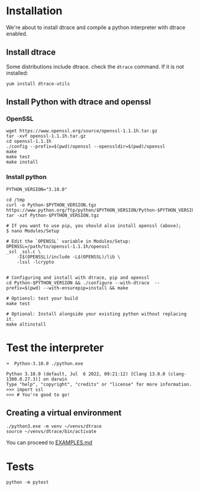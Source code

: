 # Installation
We're about to install dtrace and compile a python interpreter with dtrace enabled.

## Install dtrace
Some distributions include dtrace. check the `dtrace` command. If it is not installed:
```shell
yum install dtrace-utils
```  

## Install Python with dtrace and openssl

### OpenSSL
```shell
wget https://www.openssl.org/source/openssl-1.1.1h.tar.gz
tar -xvf openssl-1.1.1h.tar.gz
cd openssl-1.1.1h
./config --prefix=$(pwd)/openssl --openssldir=$(pwd)/openssl
make
make test
make install
```

### Install python
```shell
PYTHON_VERSION="3.10.0"

cd /tmp
curl -o Python-$PYTHON_VERSION.tgz https://www.python.org/ftp/python/$PYTHON_VERSION/Python-$PYTHON_VERSION.tgz
tar -xzf Python-$PYTHON_VERSION.tgz

# If you want to use pip, you should also install openssl (above); 
$ nano Modules/Setup

# Edit the `OPENSSL` variable in Modules/Setup:
OPENSSL=/path/to/openssl-1.1.1h/openssl
_ssl _ssl.c \
    -I$(OPENSSL)/include -L$(OPENSSL)/lib \
    -lssl -lcrypto


# Configuring and install with dtrace, pip and openssl
cd Python-$PYTHON_VERSION && ./configure --with-dtrace  --prefix=$(pwd) --with-ensurepip=install && make

# Optionsl: test your build
make test

# Optional: Install alongside your existing python without replacing it.
make altinstall

```

# Test the interpreter
```shell
➜  Python-3.10.0 ./python.exe

Python 3.10.0 (default, Jul  6 2022, 09:21:12) [Clang 13.0.0 (clang-1300.0.27.3)] on darwin
Type "help", "copyright", "credits" or "license" for more information.
>>> import ssl
>>> # You're good to go!

```

## Creating a virtual environment
```shell
./python3.exe -m venv ~/venvs/dtrace
source ~/venvs/dtrace/bin/activate
```
You can proceed to <a href="EXAMPLES.md">EXAMPLES.md</a>

# Tests
`python -m pytest`
